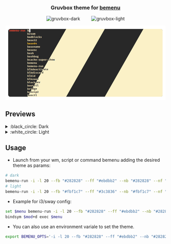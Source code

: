 <h3 align="center">
    Gruvbox theme for <a href="https://github.com/Cloudef/bemenu">bemenu</a>
</h3>

<p align="center">
  <img alt="gruvbox-dark" src="https://camo.githubusercontent.com/410b3ab80570bcd5b470a08d84f93caa5b4962ccd994ebceeb3d1f78364c2120/687474703a2f2f692e696d6775722e636f6d2f776136363678672e706e67" width="45%">
&nbsp; &nbsp; &nbsp; &nbsp;
  <img alt="gruvbox-light" src="https://camo.githubusercontent.com/d080d9c204408ef06b862b76bc795f930b3a9b1be4c5d2de149f1d8eb765b660/687474703a2f2f692e696d6775722e636f6d2f3439714b7959572e706e67" width="45%">
</p>

<p align="center">
	<img src="https://raw.githubusercontent.com/iruzo/gruvbox-bemenu/main/assets/preview.webp"/>
</p>

## Previews

<details>
  <summary>:black_circle: Dark</summary>
  <img src="https://raw.githubusercontent.com/iruzo/gruvbox-bemenu/main/assets/bemenu-dark.png"/>
</details>
<details>
  <summary>:white_circle: Light</summary>
  <img src="https://raw.githubusercontent.com/iruzo/gruvbox-bemenu/main/assets/bemenu-light.png"/>
</details>

## Usage

- Launch from your wm, script or command bemenu adding the desired theme as params:
```sh
# dark
bemenu-run -i -l 20 --fb "#282828" --ff "#ebdbb2" --nb "#282828" --nf "#ebdbb2" --tb "#282828" --hb "#282828" --tf "#fb4934" --hf "#fabd2f" --nf "#ebdbb2" --af "#ebdbb2" --ab "#282828"
# light
bemenu-run -i -l 20 --fb "#fbf1c7" --ff "#3c3836" --nb "#fbf1c7" --nf "#3c3836" --tb "#fbf1c7" --hb "#fbf1c7" --tf "#9d0006" --hf "#b57814" --nf "#3c3836" --af "#3c3836" --ab "#fbf1c7"
```

- Example for i3/sway config:
```sh
set $menu bemenu-run -i -l 20 --fb "#282828" --ff "#ebdbb2" --nb "#282828" --nf "#ebdbb2" --tb "#282828" --hb "#282828" --tf "#fb4934" --hf "#fabd2f" --nf "#ebdbb2" --af "#ebdbb2" --ab "#282828"
bindsym $mod+d exec $menu
```

- You can also use an environment variale to set the theme.
```sh
export BEMENU_OPTS='-i -l 20 --fb "#282828" --ff "#ebdbb2" --nb "#282828" --nf "#ebdbb2" --tb "#282828" --hb "#282828" --tf "#fb4934" --hf "#fabd2f" --nf "#ebdbb2" --af "#ebdbb2" --ab "#282828"'
```

